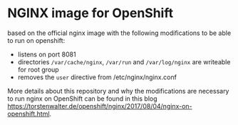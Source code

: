 # NGINX image for OpenShift

based on the official nginx image with the following modifications to be able to run on openshift:

- listens on port 8081
- directories `/var/cache/nginx`, `/var/run` and `/var/log/nginx` are writeable for root group
- removes the `user` directive from /etc/nginx/nginx.conf

More details about this repository and why the modifications are necessary to run nginx on OpenShift can be found in this blog https://torstenwalter.de/openshift/nginx/2017/08/04/nginx-on-openshift.html.
